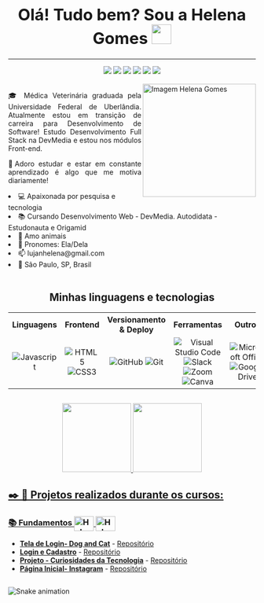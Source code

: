 ### <div align="center"><h1> Olá! Tudo bem? Sou a Helena Gomes <img src="https://media.giphy.com/media/hvRJCLFzcasrR4ia7z/giphy.gif" width="40px"></h1></div>

<hr>

<!-- Contato -->
<div align="center">
  <a href="https://www.linkedin.com/in/helena-lujan-gomes/" target="_blank"><img src="https://img.shields.io/badge/-LinkedIn-%230077B5?style=for-the-badge&logo=linkedin&logoColor=white" target="_blank"></a> 
  <a href="mailto:lujanhelena@gmail.com" target="_blank"><img src="https://img.shields.io/badge/Gmail-D14836?style=for-the-badge&logo=gmail&logoColor=white"></a>
  <a href="https://api.whatsapp.com/send?phone=5517991165345" target="_blank"><img src="https://img.shields.io/badge/WhatsApp-25D366?style=for-the-badge&logo=whatsapp&logoColor=white"></a>
  <a href="https://t.me/HelenaLujan" target="_blank"><img src="https://img.shields.io/badge/Telegram-2CA5E0?style=for-the-badge&logo=telegram&logoColor=white"></a>
  <a href="https://www.instagram.com/lujanhelena/" target="_blank"><img src="https://img.shields.io/badge/-Instagram-%23E4405F?style=for-the-badge&logo=instagram&logoColor=white" target="_blank"></a>
  <a href="https://discord.gg/aEgu4KM8" target="_blank"><img src="https://img.shields.io/badge/Discord-7289DA?style=for-the-badge&logo=discord&logoColor=white" target="_blank"></a> 
</div>
<br>

<div>
  <img align="right" src="https://user-images.githubusercontent.com/94927107/196063065-e1dbe080-6e17-4a0a-aa9e-38b8ea9e74c1.jpg" alt="Imagem Helena Gomes" width="230px">
</div>


<div align="justify">
<p>
🎓
Médica Veterinária graduada pela Universidade Federal de Uberlândia. Atualmente estou em transição de carreira para Desenvolvimento de Software!
Estudo Desenvolvimento Full Stack na DevMedia e estou nos módulos Front-end.

🚀Adoro estudar e estar em constante aprendizado é algo que me motiva diariamente! 
</div>

</p>
<div>
<li>💻 Apaixonada por pesquisa e tecnologia</li>
<li>📚 Cursando Desenvolvimento Web - DevMedia. Autodidata - Estudonauta e Origamid</li>
<li>🐶 Amo animais</li>
<li>👩 Pronomes: Ela/Dela</li>
<li>📫 lujanhelena@gmail.com</li>
<li>📍 São Paulo, SP, Brasil</li>
</div>
<br>


<h2 align="center"> Minhas linguagens e tecnologias </h2>
<table>
<tr>
  <th>Linguagens</th>
  <th>Frontend</th>
  <th>Versionamento & Deploy</th>
  <th>Ferramentas</th>
  <th>Outros</th>
</tr>
<tr>
  <td align="center" >
    <img alt="Javascript" src="https://img.shields.io/badge/javascript-%23323330.svg?style=for-the-badge&logo=javascript&logoColor=%23F7DF1E">
  </td>
  <td align="center" >
    <img alt="HTML5" src="https://img.shields.io/badge/html5-%23E34F26.svg?style=for-the-badge&logo=html5&logoColor=white">
    <img alt="CSS3" src="https://img.shields.io/badge/css3-%231572B6.svg?style=for-the-badge&logo=css3&logoColor=white"> 
  </td>
  <td align="center" >
  <img alt="GitHub" src="https://img.shields.io/badge/github-%23121011.svg?style=for-the-badge&logo=github&logoColor=white">
    <img alt="Git" src="https://img.shields.io/badge/git-%23F05033.svg?style=for-the-badge&logo=git&logoColor=white">
  </td>
  <td align="center" >
    <img alt="Visual Studio Code" src="https://img.shields.io/badge/Visual%20Studio%20Code-0078d7.svg?style=for-the-badge&logo=visual-studio-code&logoColor=white">
    <img alt="Slack" src="https://img.shields.io/badge/Slack-4A154B?style=for-the-badge&logo=slack&logoColor=white">
    <img alt="Zoom" src="https://img.shields.io/badge/Zoom-2D8CFF.svg?style=for-the-badge&logo=Zoom&logoColor=white">
    <img alt="Canva" src="https://img.shields.io/badge/Canva-%2300C4CC.svg?style=for-the-badge&logo=Canva&logoColor=white">
  </td>
  <td align="center" >
    <img alt="Microsoft Office" src="https://img.shields.io/badge/Microsoft%20Office-D83B01.svg?style=for-the-badge&logo=Microsoft-Office&logoColor=white"> 
    <img alt="Google Drive" src="https://img.shields.io/badge/Google%20Drive-4285F4.svg?style=for-the-badge&logo=Google-Drive&logoColor=white">  
  </td>
</tr>
</table>
</div>
               
##

<div align="center">
    <a href="https://github.com/helena-Lujan-Gomes">
  <img height="140em" src="https://github-readme-stats.vercel.app/api?username=helena-Lujan-Gomes&show_icons=true&theme=radical&include_all_commits=true&count_private=true"/>
  <img height="140em" src="https://github-readme-stats.vercel.app/api/top-langs/?username=helena-Lujan-Gomes&layout=compact&langs_count=7&theme=radical"/>
</div>

##

<h2> ✒️ 📖 Projetos realizados durante os cursos: </h2>
<h3>
   📚 Fundamentos
   <img  align="center" alt="Helena-HTML" height="30" width="40" src="https://cdn.jsdelivr.net/gh/devicons/devicon/icons/html5/html5-original.svg" />   
   <img align="center" alt="Helena-CSS" height="30" width="40" src="https://cdn.jsdelivr.net/gh/devicons/devicon/icons/css3/css3-original.svg" />     
</h3>

* **[Tela de Login- Dog and Cat](https://helena-lujan-gomes.github.io/Tela-de-Login-Dog-and-Cat/)** - [Repositório](https://github.com/helena-Lujan-Gomes/Tela-de-Login-Dog-and-Cat)
* **[Login e Cadastro](https://helena-lujan-gomes.github.io/Login-e-Cadastro/)** - [Repositório](https://github.com/helena-Lujan-Gomes/Login-e-Cadastro)
* **[Projeto - Curiosidades da Tecnologia](https://helena-lujan-gomes.github.io/Projeto-Curiosidades-da-Tecnologia/)** - [Repositório](https://github.com/helena-Lujan-Gomes/Projeto-Curiosidades-da-Tecnologia)
* **[Página Inicial- Instagram](https://helena-lujan-gomes.github.io/Pagina-Inicial-do-Instagram/)** - [Repositório](https://github.com/helena-Lujan-Gomes/Pagina-Inicial-do-Instagram)
##
  
  ![Snake animation](https://github.com/helena-Lujan-Gomes/helena-Lujan-Gomes/blob/output/github-contribution-grid-snake.svg)


